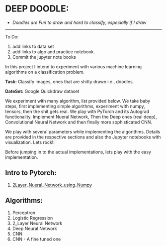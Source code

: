 # DEEP DOODLE:
- *Doodles are Fun to draw and hard to classify, especially if I draw*
-------------------------------------------------------------------
To Do:
1. add links to data set
2. add links to algo and practice notebook.
3. Commit the jupyter note books

In this project I intend to experiment with various machine learning algorithms on a classification problem.

**Task:** Classify images, ones that are shitty drawn i.e., doodles.

**DateSet:** Google Quickdraw dataset


We experiment with many algorithm, list provided below. We take baby steps, first implementing simple algorithms, experiment with numpy, tensors, then the shit gets real. We play with PyTorch and its Autograd functionality. Implement Nueral Network, Then the Deep ones (real deep), Convolutional Neural Network and then finally more sophisticated CNN.

We play with several parameters while implementing the algorithms. Details are provided in the respective sections and also the Jupyter notebooks with visualization. Lets rock!!

Before jumping in to the actual implementations, lets play with the easy implementation.

## Intro to Pytorch:
1. [2Layer_Nueral_Network_using_Numpy](https://github.com/vijayaramilla/PyTorch_Examples/blob/master/2Layer_Nueral_Network_using_Numpy.ipynb)

## Algorithms:
1. Perceptron
2. Logistic Regression
3. 2_Layer Neural Network
4. Deep Neural Network
5. CNN
6. CNN - A fine tuned one



